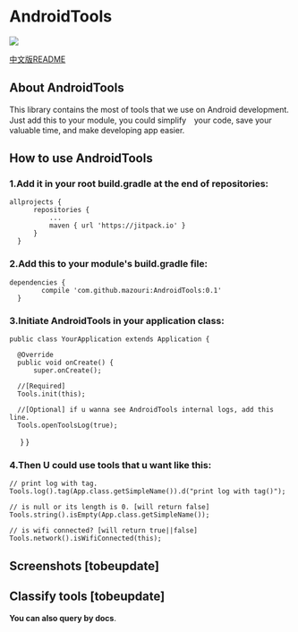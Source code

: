 # AndroidTools

[![](https://jitpack.io/v/mazouri/AndroidTools.svg)](https://jitpack.io/#mazouri/AndroidTools)

[中文版README](https://github.com/mazouri/AndroidTools/blob/master/%E4%B8%AD%E6%96%87%E7%89%88README.md)

## About AndroidTools

This library contains the most of tools that we use on Android development. Just add this to your module, you could simplify　your code, save your valuable time, and make developing app easier.

## How to use AndroidTools

### 1.Add it in your root build.gradle at the end of repositories:

    allprojects {
		  repositories {
			  ...
			  maven { url 'https://jitpack.io' }
		  }
	  }
    
### 2.Add this to your module's build.gradle file:

    dependencies {
	        compile 'com.github.mazouri:AndroidTools:0.1'
	  }
    
### 3.Initiate AndroidTools in your application class:

    public class YourApplication extends Application {

      @Override
      public void onCreate() {
          super.onCreate();

	  //[Required]
	  Tools.init(this); 
          
	  //[Optional] if u wanna see AndroidTools internal logs, add this line.
	  Tools.openToolsLog(true); 
      }
    }
    

### 4.Then U could use tools that u want like this:

    // print log with tag.
    Tools.log().tag(App.class.getSimpleName()).d("print log with tag()"); 
    
    // is null or its length is 0. [will return false]
    Tools.string().isEmpty(App.class.getSimpleName()); 
    
    // is wifi connected? [will return true||false]
    Tools.network().isWifiConnected(this);  
    
## Screenshots [tobeupdate]

## Classify tools [tobeupdate]

**You can also query by **docs****.
